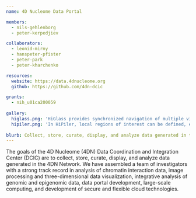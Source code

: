 ```yaml
---
name: 4D Nucleome Data Portal

members:
  - nils-gehlenborg
  - peter-kerpedjiev

collaborators:
  - leonid-mirny
  - hanspeter-pfister
  - peter-park
  - peter-kharchenko

resources:
  website: https://data.4dnucleome.org
  github: https://github.com/4dn-dcic

grants:
  - nih_u01ca200059
  
gallery:
  higlass.png: 'HiGlass provides synchronized navigation of multiple views showing matrices from different experimental conditions, types or cell lines.'
  hipiler.png: 'In HiPiler, local regions of interest can be defined, e.g., by sets of adjacent rows and columns, or by specific visual patterns in the matrix.'
  
blurb: Collect, store, curate, display, and analyze data generated in the 4DN Network.
---
```


The goals of the 4D Nucleome (4DN) Data Coordination and Integration Center (DCIC) are to collect, store, curate, display, and analyze data generated in the 4DN Network. We have assembled a team of investigators with a strong track record in analysis of chromatin interaction data, image processing and three-dimensional data visualization, integrative analysis of genomic and epigenomic data, data portal development, large-scale computing, and development of secure and flexible cloud technologies.